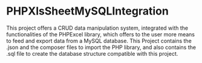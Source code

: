 # PHPXlsSheetMySQLIntegration
This project offers a CRUD data manipulation system, integrated with the functionalities of the PHPExcel library, which offers to the user more means to feed and export data from a MySQL database. 
This Project contains the .json and the composer files to import the PHP library, and also contains the .sql file to create the database structure compatible with this project.
